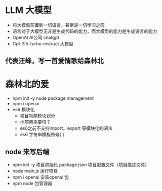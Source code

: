 # LLM 大模型
- 将大模型前置到一切语言，甚至是一切学习之前
- 语言对于大模型无非是生成代码的能力，而大模型的能力是生成语言的能力
- OpenAI AI公司 chatgpt
- Gpt-3.5-turbo-instruct 大模型


## 代表汪峰，写一首爱情歌给森林北  

# 森林北的爱
- npm init -y
  node package management
- npm i openai
- es6 模块化
  - 项目功能模块划分
  - 小项目需要吗？
  - es6之前不支持import，export 等模块化的语法
  - es6 字符串模板符号(`)

## node 来写后端
- npm init -y 项目初始化
  package.json  项目配置文件（项目描述文件）
- node main.js 运行项目
- npm i openai 安装openai 包
- npm node 包管理器





